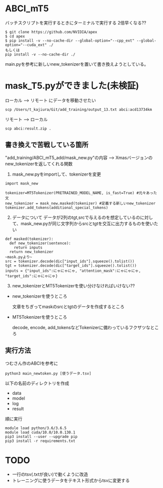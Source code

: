 # ABCI_mT5

バッチスクリプトを実行するときにターミナルで実行する
2倍早くなる??
```
$ git clone https://github.com/NVIDIA/apex
$ cd apex
$ pip install -v --no-cache-dir --global-option="--cpp_ext" --global-option="--cuda_ext" ./
もしくは
pip install -v --no-cache-dir ./
```



main.pyを参考に新しいnew_tokenizerを置いて書き換えようとしている。

# mask_T5.pyができました(未検証)
ローカル --> リモート にデータを移動させたい
```
scp /Users/t_kajiura/Git/add_training/output_13.txt abci:acd13734km
```
リモート --> ローカル
```
scp abci:result.zip .
```

## 書き換えで苦戦している箇所

"add_training/ABCI_mT5_add/mask_new.py"の内容 --> Xmasバージョンのnew_tokenizerを返してくれる関数

1. mask_new.pyをimportして、tokenizerを変更
```
import mask_new

tokenizer=MT5Tokenizer(PRETRAINED_MODEL_NAME, is_fast=True) #元々あった文
new_tokenizer = mask_new.masked(tokenizer) #定義する新しいnew_tokenizer
tokenizer.add_tokens(additional_special_tokens)
```

2. データについて
データが2列のtgt,srcで与えるのを想定しているのに対して、mask_new.pyが同じ文字列からsrcとtgtを交互に出力するものを使いたい
```
def masked(tokenizer):
  def new_tokenizer(sentence):
    return inputs
  return new_tokenizer
~mask.pyより~
src = tokenizer.decode(dic["input_ids"].squeeze().tolist())
tgt = tokenizer.decode(dic["target_ids"].squeeze().tolist())
inputs = {"input_ids":にゃにゃにゃ, "attention_mask":にゃにゃにゃ, "target_ids":にゃにゃにゃ}
```

3. new_tokenizerとMT5Tokenizerを使い分けなければいけない??
- new_tokenizerを使うところ
    
    文章をちぎってmaskのsrcとtgtのデータを作成するところ
- MT5Tokenizerを使うところ

    decode, encode, add_tokensなどTokenizerに備わっているフクザツなところ

## 実行方法
つむさん作のABCIを参考に
```
python3 main_newtoken.py [使うデータ.tsv]
```
以下の名前のディレクトリを作成
- data
- model
- log
- result

順に実行
```
module load python/3.6/3.6.5
module load cuda/10.0/10.0.130.1
pip3 install --user --upgrade pip
pip3 install -r requirements.txt
```


# TODO
- 一行のtsv(.txtが良い)で動くように改造
- トレーニングに使うデータをテキスト形式からtsvに変更する





